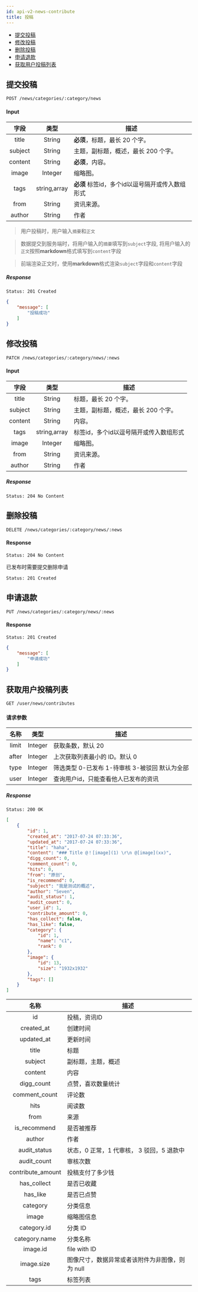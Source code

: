```yaml
---
id: api-v2-news-contribute
title: 投稿
---
```


- [提交投稿](#提交投稿)
- [修改投稿](#修改投稿)
- [删除投稿](#删除投稿)
- [申请退款](#申请退款)
- [获取用户投稿列表](#获取用户投稿列表)

## 提交投稿

```
POST /news/categories/:category/news
```

#### Input

| 字段 | 类型 | 描述 |
|:----:|:----:|----|
| title | String | **必须**，标题，最长 20 个字。 |
| subject | String | 主题，副标题，概述，最长 200 个字。 |
| content | String | **必须**，内容。 |
| image | Integer | 缩略图。 |
| tags | string,array | **必须** 标签id，多个id以逗号隔开或传入数组形式 |
| from | String | 资讯来源。 |
| author | String | 作者 |

> 用户投稿时，用户输入`摘要`和`正文`

> 数据提交到服务端时，将用户输入的`摘要`填写到`subject`字段, 将用户输入的`正文`按照**markdown**格式填写到`content`字段

> 前端渲染正文时，使用**markdown**格式渲染`subject`字段和`content`字段

##### Response

```
Status: 201 Created
```
```json
{
    "message": [
        "投稿成功"
    ]
}
```

## 修改投稿

```
PATCH /news/categories/:category/news/:news
```

#### Input

| 字段 | 类型 | 描述 |
|:----:|:----:|----|
| title | String | 标题，最长 20 个字。 |
| subject | String | 主题，副标题，概述，最长 200 个字。 |
| content | String | 内容。 |
| tags | string,array | 标签id，多个id以逗号隔开或传入数组形式 |
| image | Integer | 缩略图。 |
| from | String | 资讯来源。 |
| author | String | 作者 |

##### Response

```
Status: 204 No Content
```

## 删除投稿

```
DELETE /news/categories/:category/news/:news
```

#### Response

```
Status: 204 No Content
```

已发布时需要提交删除申请

```
Status: 201 Created
```

## 申请退款

```
PUT /news/categories/:category/news/:news
```

#### Response

```
Status: 201 Created
```
```json
{
    "message": [
        "申请成功"
    ]
}
```

## 获取用户投稿列表

```
GET /user/news/contributes
```

#### 请求参数

| 名称 | 类型 | 描述 |
|:-----:|:----:|-----|
| limit | Integer | 获取条数，默认 20 |
| after | Integer | 上次获取列表最小的 ID。默认 0 |
| type  | Integer | 筛选类型 0-已发布 1-待审核 3-被驳回 默认为全部 |
| user  | Integer | 查询用户id，只能查看他人已发布的资讯 |

##### Response

```
Status: 200 OK
```
```json
[
    {
        "id": 1,
        "created_at": "2017-07-24 07:33:36",
        "updated_at": "2017-07-24 07:33:36",
        "title": "haha",
        "content": "### Title @！[image](1) \r\n @[image](xx)",
        "digg_count": 0,
        "comment_count": 0,
        "hits": 0,
        "from": "原创",
        "is_recommend": 0,
        "subject": "我是测试的概述",
        "author": "Seven",
        "audit_status": 1,
        "audit_count": 0,
        "user_id": 1,
        "contribute_amount": 0,
        "has_collect": false,
        "has_like": false,
        "category": {
            "id": 1,
            "name": "c1",
            "rank": 0
        },
        "image": {
            "id": 13,
            "size": "1932x1932"
        },
        "tags": []
    }
]
```

| 名称 | 描述 |
|:----:|----|
| id | 投稿，资讯ID |
| created_at | 创建时间 |
| updated_at | 更新时间 |
| title | 标题 |
| subject | 副标题，主题，概述 |
| content | 内容 |
| digg_count | 点赞，喜欢数量统计 |
| comment_count | 评论数 |
| hits | 阅读数 |
| from | 来源 |
| is_recommend | 是否被推荐 |
| author | 作者 |
| audit_status | 状态，0 正常，1 代审核， 3 驳回，5 退款中 |
| audit_count | 审核次数 |
| contribute_amount | 投稿支付了多少钱 |
| has_collect | 是否已收藏 |
| has_like | 是否已点赞 |
| category | 分类信息 |
| image | 缩略图信息 |
| category.id | 分类 ID |
| category.name | 分类名称 |
| image.id | file with ID |
| image.size | 图像尺寸，数据异常或者该附件为非图像，则为 null |
| tags | 标签列表 |
